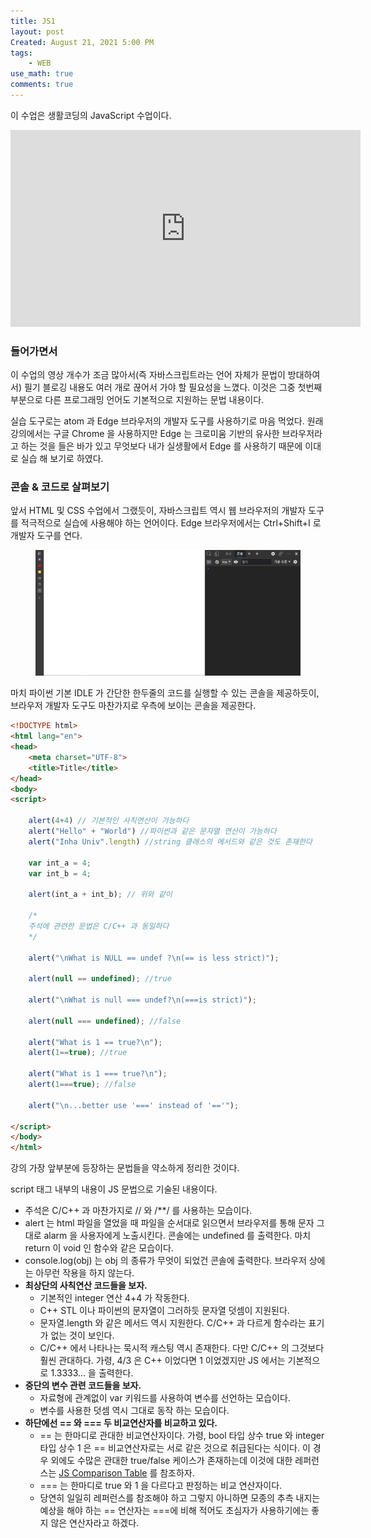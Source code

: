 ```yaml
---
title: JS1
layout: post
Created: August 21, 2021 5:00 PM
tags:
    - WEB
use_math: true
comments: true
---
```


이 수업은 생활코딩의 JavaScript 수업이다.

<iframe width="560" height="315" src="https://www.youtube.com/embed/PZIPsKgWJiw" title="YouTube video player" frameborder="0" allow="accelerometer; autoplay; clipboard-write; encrypted-media; gyroscope; picture-in-picture" allowfullscreen></iframe>

### 들어가면서

이 수업의 영상 개수가 조금 많아서(즉 자바스크립트라는 언어 자체가 문법이 방대하여서) 필기 블로깅 내용도 여러 개로 끊어서 가야 할 필요성을 느꼈다. 이것은 그중 첫번째 부분으로 다른 프로그래밍 언어도 기본적으로 지원하는 문법 내용이다.

실습 도구로는 atom 과 Edge 브라우저의 개발자 도구를 사용하기로 마음 먹었다. 원래 강의에서는 구글 Chrome 을 사용하지만 Edge 는 크로미움 기반의 유사한 브라우저라고 하는 것을 들은 바가 있고 무엇보다 내가 실생활에서 Edge 를 사용하기 때문에 이대로 실습 해 보기로 하였다.

### 콘솔 & 코드로 살펴보기

앞서 HTML 및 CSS 수업에서 그랬듯이, 자바스크립트 역시 웹 브라우저의 개발자 도구를 적극적으로 실습에 사용해야 하는 언어이다. Edge 브라우저에서는 Ctrl+Shift+I 로 개발자 도구를 연다.

<div class="center">
  <figure>
    <a href="/images/2021/js1/console.png"><img src="/images/2021/js1/console.png" width="800"></a>
  </figure>
</div>

마치 파이썬 기본 IDLE 가 간단한 한두줄의 코드를 실행할 수 있는 콘솔을 제공하듯이, 브라우저 개발자 도구도 마찬가지로 우측에 보이는 콘솔을 제공한다.

```html
<!DOCTYPE html>
<html lang="en">
<head>
    <meta charset="UTF-8">
    <title>Title</title>
</head>
<body>
<script>

    alert(4+4) // 기본적인 사칙연산이 가능하다
    alert("Hello" + "World") //파이썬과 같은 문자열 연산이 가능하다
    alert("Inha Univ".length) //string 클래스의 메서드와 같은 것도 존재한다

    var int_a = 4;
    var int_b = 4;

    alert(int_a + int_b); // 위와 같이

    /*
    주석에 관련한 문법은 C/C++ 과 동일하다
    */

    alert("\nWhat is NULL == undef ?\n(== is less strict)");

    alert(null == undefined); //true

    alert("\nWhat is null === undef?\n(===is strict)");

    alert(null === undefined); //false

    alert("What is 1 == true?\n");
    alert(1==true); //true

    alert("What is 1 === true?\n");
    alert(1===true); //false

    alert("\n...better use '===' instead of '=='");

</script>
</body>
</html>
```

강의 가장 앞부분에 등장하는 문법들을 약소하게 정리한 것이다.

script 태그 내부의 내용이 JS 문법으로 기술된 내용이다.

- 주석은 C/C++ 과 마찬가지로 // 와 /**/ 를 사용하는 모습이다.
- alert 는 html 파일을 열었을 때 파일을 순서대로 읽으면서 브라우저를 통해 문자 그대로 alarm 을 사용자에게 노출시킨다. 콘솔에는 undefined 를 출력한다. 마치 return 이 void 인 함수와 같은 모습이다.
- console.log(obj) 는 obj 의 종류가 무엇이 되었건 콘솔에 출력한다. 브라우저 상에는 아무런 작용을 하지 않는다.
- **최상단의 사칙연산 코드들을 보자.**
    - 기본적인 integer 연산 4+4 가 작동한다.
    - C++ STL 이나 파이썬의 문자열이 그러하듯 문자열 덧셈이 지원된다.
    - 문자열.length 와 같은 메서드 역시 지원한다. C/C++ 과 다르게 함수라는 표기가 없는 것이 보인다.
    - C/C++ 에서 나타나는 묵시적 캐스팅 역시 존재한다. 다만 C/C++ 의 그것보다 훨씬 관대하다. 가령, 4/3 은 C++ 이었다면 1 이었겠지만 JS 에서는 기본적으로 1.3333... 을 출력한다.
- **중단의 변수 관련 코드들을 보자.**
    - 자료형에 관계없이 var 키워드를 사용하여 변수를 선언하는 모습이다.
    - 변수를 사용한 덧셈 역시 그대로 동작 하는 모습이다.
- **하단에선 == 와 === 두 비교연산자를 비교하고 있다.**
    - == 는 한마디로 관대한 비교연산자이다. 가령, bool 타입 상수 true 와 integer 타입 상수 1 은 == 비교연산자로는 서로 같은 것으로 취급된다는 식이다. 이 경우 외에도 수많은 관대한 true/false 케이스가 존재하는데 이것에 대한 레퍼런스는 [JS Comparison Table](https://dorey.github.io/JavaScript-Equality-Table/) 를 참조하자.
    - === 는 한마디로 true 와 1 을 다르다고 판정하는 비교 연산자이다.
    - 당연히 일일히 레퍼런스를 참조해야 하고 그렇지 아니하면 모종의 추측 내지는 예상을 해야 하는 == 연산자는 ===에 비해 적어도 초심자가 사용하기에는 좋지 않은 연산자라고 하겠다.

